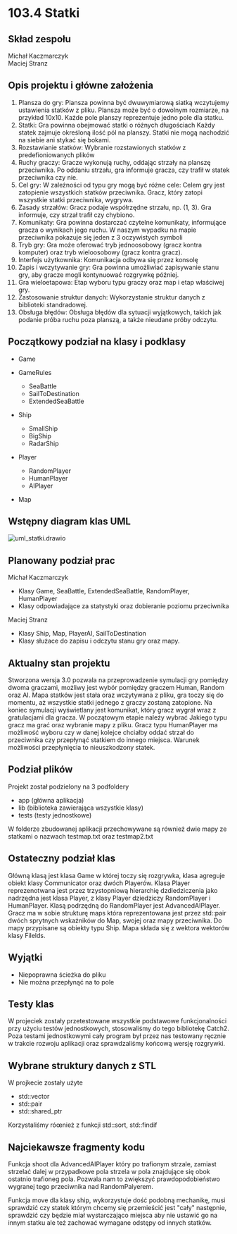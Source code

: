 # 103.4 Statki

## Skład zespołu
Michał Kaczmarczyk  
Maciej Stranz
## Opis projektu i główne założenia
1. Plansza do gry:
Plansza powinna być dwuwymiarową siatką wczytujemy ustawienia statków z pliku.
Plansza może być o dowolnym rozmiarze, na przykład 10x10.
Każde pole planszy reprezentuje jedno pole dla statku.
2. Statki:
Gra powinna obejmować statki o różnych długościach
Każdy statek zajmuje określoną ilość pól na planszy.
Statki nie mogą nachodzić na siebie ani stykać się bokami.
3. Rozstawianie statków:
Wybranie rozstawionych statków z predefioniowanych plików
4. Ruchy graczy:
Gracze wykonują ruchy, oddając strzały na planszę przeciwnika.
Po oddaniu strzału, gra informuje gracza, czy trafił w statek przeciwnika czy nie.
5. Cel gry:
W zależności od typu gry mogą być różne cele:
Celem gry jest zatopienie wszystkich statków przeciwnika.
Gracz, który zatopi wszystkie statki przeciwnika, wygrywa.
6. Zasady strzałów:
Gracz podaje współrzędne strzału, np. (1, 3).
Gra informuje, czy strzał trafił czy chybiono.
7. Komunikaty:
Gra powinna dostarczać czytelne komunikaty, informujące gracza o wynikach jego ruchu. W naszym wypadku na mapie przeciwnika pokazuje się jeden z 3 oczywistych symboli
8. Tryb gry:
Gra może oferować tryb jednoosobowy (gracz kontra komputer) oraz tryb wieloosobowy (gracz kontra gracz).
9. Interfejs użytkownika:
Komunikacja odbywa się przez konsolę
11. Zapis i wczytywanie gry:
Gra powinna umożliwiać zapisywanie stanu gry, aby gracze mogli kontynuować rozgrywkę później.
12. Gra wieloetapowa:
Etap wyboru typu graczy oraz map i etap właściwej gry.
13. Zastosowanie struktur danych:
Wykorzystanie struktur danych z biblioteki standradowej. 
14. Obsługa błędów:
Obsługa błędów dla sytuacji wyjątkowych, takich jak podanie  próba ruchu poza planszą, a także nieudane próby odczytu.
## Początkowy podział na klasy i podklasy

-  Game

-  GameRules
    - SeaBattle
    - SailToDestination
    - ExtendedSeaBattle
-  Ship
    - SmallShip
    - BigShip
    - RadarShip
-  Player
    - RandomPlayer
    - HumanPlayer
    - AIPlayer
-  Map

## Wstępny diagram klas UML
![uml_statki.drawio](/uploads/601f0317cb058c9d87de30a45ddd7402/uml_statki.drawio.png)

## Planowany podział prac
Michał Kaczmarczyk
- Klasy Game, SeaBattle, ExtendedSeaBattle, RandomPlayer, HumanPlayer
- Klasy odpowiadające za statystyki oraz dobieranie poziomu przeciwnika      

Maciej Stranz
- Klasy Ship, Map, PlayerAI, SailToDestination
- Klasy służace do zapisu i odczytu stanu gry oraz mapy.

## Aktualny stan projektu

Stworzona wersja 3.0 pozwala na przeprowadzenie symulacji gry pomiędzy dwoma graczami, możliwy jest wybór pomiędzy graczem Human, Random oraz AI. Mapa statków jest stała oraz wczytywana z pliku, gra toczy się do momentu, aż wszystkie statki jednego z graczy zostaną zatopione. Na koniec symulacji wyświetlany jest komunikat, który gracz wygrał wraz z gratulacjami dla gracza. W początowym etapie należy wybrać Jakiego typu gracz ma grać oraz wybranie mapy z pliku.
Gracz typu HumanPlayer ma możliwość wyboru czy w danej kolejce chciałby oddać strzał do przeciwnika czy przepłynąć statkiem do innego miejsca. Warunek możliwości przepłynięcia to nieuszkodzony statek.

## Podział plików
Projekt został podzielony na 3 podfoldery
- app (główna aplikacja)
- lib (biblioteka zawierająca wszystkie klasy)
- tests (testy jednostkowe)

W folderze zbudowanej aplikacji przechowywane są również dwie mapy ze statkami o nazwach testmap.txt oraz testmap2.txt

## Ostateczny podział klas
Główną klasą jest klasa Game w której toczy się rozgrywka, klasa agreguje obiekt klasy Communicator oraz dwóch Playerów. Klasa Player reprezenotwana jest przez trzystopniową hierarchię dzdiedziczenia jako nadrzędna jest klasa Player, z klasy Player dziedziczy RandomPlayer i HumanPlayer. Klasą podrzędną do RandomPlayer jest AdvancedAIPlayer.
Gracz ma w sobie strukturę maps która reprezentowana jest przez std::pair dwóch sprytnych wskaźników do Map, swojej oraz mapy przeciwnika. Do mapy przypisane są obiekty typu Ship. Mapa składa się z wektora wektorów klasy Filelds.

## Wyjątki
- Niepoprawna ścieżka do pliku
- Nie można przepłynąć na to pole

## Testy klas
W projeciek zostały przetestowane wszystkie podstawowe funkcjonalności przy użyciu testów jednostkowych, stosowaliśmy do tego bibliotekę Catch2. Poza testami jednostkowymi cały program był przez nas testowany ręcznie w trakcie rozwoju aplikacji oraz sprawdzaliśmy końcową wersję rozgrywki.

## Wybrane struktury danych z STL
W projkecie zostały użyte
- std::vector
- std::pair
- std::shared_ptr

Korzystaliśmy róœnież z funkcji std::sort, std::findif

## Najciekawsze fragmenty kodu

Funkcja shoot dla AdvancedAIPlayer który po trafionym strzale, zamiast strzelać dalej w przypadkowe pola strzela w pola znajdujące się obok ostatnio trafioneg pola. Pozwala nam to zwiększyć prawdopodobieństwo wygranej tego przeciwnika nad RandomPalyerem.

Funkcja move dla klasy ship, wykorzystuje dość podobną mechanikę, musi sprawdzić czy statek którym chcemy się przemieścić jest "cały" następnie, sprawdzić czy będzie miał wystarczająco miejsca aby nie ustawić go na innym statku ale też zachować wymagane odstępy od innych statków.




